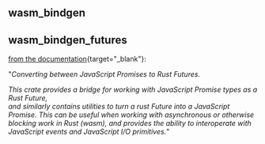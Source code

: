 
## wasm_bindgen



## wasm_bindgen_futures

[from the documentation](https://rustwasm.github.io/wasm-bindgen/api/wasm_bindgen_futures/){target="_blank"}:  

"*Converting between JavaScript Promises to Rust Futures.*

*This crate provides a bridge for working with JavaScript Promise types as a Rust Future,*   
*and similarly contains utilities to turn a rust Future into a JavaScript Promise.* 
*This can be useful when working with asynchronous or otherwise blocking work in Rust (wasm),* 
*and provides the ability to interoperate with JavaScript events and JavaScript I/O primitives.*"  





